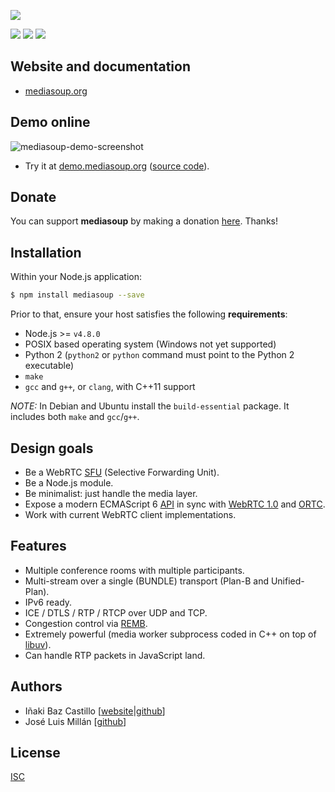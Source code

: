 [![][mediasoup-banner]][mediasoup-website]

[![][npm-shield-mediasoup]][npm-mediasoup]
[![][travis-ci-shield-mediasoup]][travis-ci-mediasoup]
[![][codacy-grade-shield-mediasoup]][codacy-grade-mediasoup]


## Website and documentation

* [mediasoup.org][mediasoup-website]


## Demo online

![mediasoup-demo-screenshot]

* Try it at [demo.mediasoup.org](https://demo.mediasoup.org) ([source code](https://github.com/versatica/mediasoup-demo)).


## Donate

You can support **mediasoup** by making a donation [here][paypal-url]. Thanks!


## Installation

Within your Node.js application:

```bash
$ npm install mediasoup --save
```

Prior to that, ensure your host satisfies the following **requirements**:

* Node.js >= `v4.8.0`
* POSIX based operating system (Windows not yet supported)
* Python 2 (`python2` or `python` command must point to the Python 2 executable)
* `make`
* `gcc` and `g++`, or `clang`, with C++11 support

*NOTE:* In Debian and Ubuntu install the `build-essential` package. It includes both `make` and `gcc`/`g++`.


## Design goals

* Be a WebRTC [SFU](https://webrtcglossary.com/sfu/) (Selective Forwarding Unit).
* Be a Node.js module.
* Be minimalist: just handle the media layer.
* Expose a modern ECMAScript 6 [API](https://mediasoup.org/api/) in sync with [WebRTC 1.0](https://w3c.github.io/webrtc-pc/) and [ORTC](http://ortc.org/).
* Work with current WebRTC client implementations.


## Features

* Multiple conference rooms with multiple participants.
* Multi-stream over a single (BUNDLE) transport (Plan-B and Unified-Plan).
* IPv6 ready.
* ICE / DTLS / RTP / RTCP over UDP and TCP.
* Congestion control via [REMB](https://tools.ietf.org/html/draft-alvestrand-rmcat-remb).
* Extremely powerful (media worker subprocess coded in C++ on top of [libuv](http://libuv.org)).
* Can handle RTP packets in JavaScript land.


## Authors

* Iñaki Baz Castillo [[website](https://inakibaz.me)|[github](https://github.com/ibc/)]
* José Luis Millán [[github](https://github.com/jmillan/)]


## License

[ISC](./LICENSE)




[mediasoup-banner]: https://raw.githubusercontent.com/versatica/mediasoup-website/master/_art/mediasoup_banner.png
[mediasoup-demo-screenshot]: https://raw.githubusercontent.com/versatica/mediasoup-website/master/_art/mediasoup-opensips-summit-2017.jpg
[mediasoup-website]: https://mediasoup.org
[travis-ci-shield-mediasoup]: https://img.shields.io/travis/versatica/mediasoup/master.svg
[travis-ci-mediasoup]: http://travis-ci.org/versatica/mediasoup
[npm-shield-mediasoup]: https://img.shields.io/npm/v/mediasoup.svg
[npm-mediasoup]: https://npmjs.org/package/mediasoup
[codacy-grade-shield-mediasoup]: https://img.shields.io/codacy/grade/3c8b9efc83674b6189707ab4188cfb2b.svg
[codacy-grade-mediasoup]: https://www.codacy.com/app/versatica/mediasoup
[paypal-url]: https://paypal.me/inakibazcastillo/100
